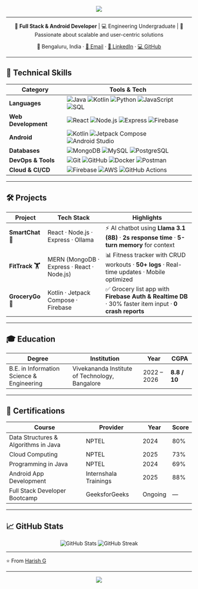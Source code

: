 <!-- Banner -->
<p align="center">
  <img src="https://capsule-render.vercel.app/api?type=waving&color=0:1E90FF,100:00BFFF&height=150&section=header&text=Hi%20👋%20I'm%20Harish%20G&fontSize=40&fontColor=ffffff&animation=fadeIn" />
</p>

---

<p align="center">
  🚀 <b>Full Stack & Android Developer</b> | 💻 Engineering Undergraduate | 🌱 Passionate about scalable and user-centric solutions
</p>

<p align="center">
  📍 Bengaluru, India · 
  <a href="mailto:harishgreddy.work@gmail.com">📧 Email</a> · 
  <a href="https://linkedin.com/in/harish-g-920003293">🔗 LinkedIn</a> · 
  <a href="https://github.com/harish00506">💻 GitHub</a>
</p>

---

## 🔧 Technical Skills

| Category | Tools & Tech |
|----------|--------------|
| **Languages** | ![Java](https://img.shields.io/badge/Java-%23ED8B00.svg?logo=openjdk&logoColor=white) ![Kotlin](https://img.shields.io/badge/Kotlin-%230095D5.svg?logo=kotlin&logoColor=white) ![Python](https://img.shields.io/badge/Python-%233776AB.svg?logo=python&logoColor=white) ![JavaScript](https://img.shields.io/badge/JavaScript-%23F7DF1E.svg?logo=javascript&logoColor=black) ![SQL](https://img.shields.io/badge/SQL-%2300758F.svg?logo=databricks&logoColor=white) |
| **Web Development** | ![React](https://img.shields.io/badge/React-%2361DAFB.svg?logo=react&logoColor=black) ![Node.js](https://img.shields.io/badge/Node.js-%23339933.svg?logo=node.js&logoColor=white) ![Express](https://img.shields.io/badge/Express-%23000000.svg?logo=express&logoColor=white) ![Firebase](https://img.shields.io/badge/Firebase-%23FFCA28.svg?logo=firebase&logoColor=black) |
| **Android** | ![Kotlin](https://img.shields.io/badge/Kotlin-%230095D5.svg?logo=kotlin&logoColor=white) ![Jetpack Compose](https://img.shields.io/badge/Jetpack%20Compose-%23007396.svg?logo=jetpackcompose&logoColor=white) ![Android Studio](https://img.shields.io/badge/Android%20Studio-%233DDC84.svg?logo=androidstudio&logoColor=black) |
| **Databases** | ![MongoDB](https://img.shields.io/badge/MongoDB-%2347A248.svg?logo=mongodb&logoColor=white) ![MySQL](https://img.shields.io/badge/MySQL-%234479A1.svg?logo=mysql&logoColor=white) ![PostgreSQL](https://img.shields.io/badge/PostgreSQL-%23336791.svg?logo=postgresql&logoColor=white) |
| **DevOps & Tools** | ![Git](https://img.shields.io/badge/Git-%23F05033.svg?logo=git&logoColor=white) ![GitHub](https://img.shields.io/badge/GitHub-%23181717.svg?logo=github&logoColor=white) ![Docker](https://img.shields.io/badge/Docker-%232496ED.svg?logo=docker&logoColor=white) ![Postman](https://img.shields.io/badge/Postman-%23FF6C37.svg?logo=postman&logoColor=white) |
| **Cloud & CI/CD** | ![Firebase](https://img.shields.io/badge/Firebase-%23FFCA28.svg?logo=firebase&logoColor=black) ![AWS](https://img.shields.io/badge/AWS-%23FF9900.svg?logo=amazon-aws&logoColor=white) ![GitHub Actions](https://img.shields.io/badge/GitHub%20Actions-%232088FF.svg?logo=githubactions&logoColor=white) |

---

## 🛠 Projects

| Project | Tech Stack | Highlights |
|---------|------------|------------|
| **SmartChat 🤖** | React · Node.js · Express · Ollama | ⚡ AI chatbot using **Llama 3.1 (8B)** · **2s response time** · **5-turn memory** for context |
| **FitTrack 🏋️** | MERN (MongoDB · Express · React · Node.js) | 📊 Fitness tracker with CRUD workouts · **50+ logs** · Real-time updates · Mobile optimized |
| **GroceryGo 🛒** | Kotlin · Jetpack Compose · Firebase | ✅ Grocery list app with **Firebase Auth & Realtime DB** · 30% faster item input · **0 crash reports** |

---

## 🎓 Education

| Degree | Institution | Year | CGPA |
|--------|-------------|------|------|
| B.E. in Information Science & Engineering | Vivekananda Institute of Technology, Bangalore | 2022 – 2026 | **8.8 / 10** |

---

## 📜 Certifications

| Course | Provider | Year | Score |
|--------|----------|------|-------|
| Data Structures & Algorithms in Java | NPTEL | 2024 | 80% |
| Cloud Computing | NPTEL | 2025 | 73% |
| Programming in Java | NPTEL | 2024 | 69% |
| Android App Development | Internshala Trainings | 2025 | 88% |
| Full Stack Developer Bootcamp | GeeksforGeeks | Ongoing | — |

---

## 📈 GitHub Stats

<p align="center">
  <img src="https://github-readme-stats.vercel.app/api?username=harish00506&show_icons=true&theme=radical" alt="GitHub Stats" />
  <img src="https://github-readme-streak-stats.herokuapp.com/?user=harish00506&theme=radical" alt="GitHub Streak" />
</p>

---

⭐️ From [Harish G](https://github.com/harish00506)

---

<!-- Footer Banner -->
<p align="center">
  <img src="https://capsule-render.vercel.app/api?type=waving&color=0:1E90FF,100:00BFFF&height=100&section=footer"/>
</p>
